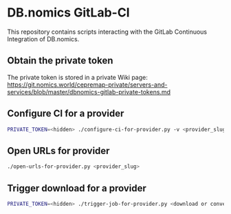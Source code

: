 # DB.nomics GitLab-CI

This repository contains scripts interacting with the GitLab Continuous Integration of DB.nomics.

## Obtain the private token

The private token is stored in a private Wiki page: https://git.nomics.world/cepremap-private/servers-and-services/blob/master/dbnomics-gitlab-private-tokens.md

## Configure CI for a provider

```sh
PRIVATE_TOKEN=<hidden> ./configure-ci-for-provider.py -v <provider_slug>
```

## Open URLs for provider

```sh
./open-urls-for-provider.py <provider_slug>
```

## Trigger download for a provider

```sh
PRIVATE_TOKEN=<hidden> ./trigger-job-for-provider.py <download or convert> <provider_slug>
```

